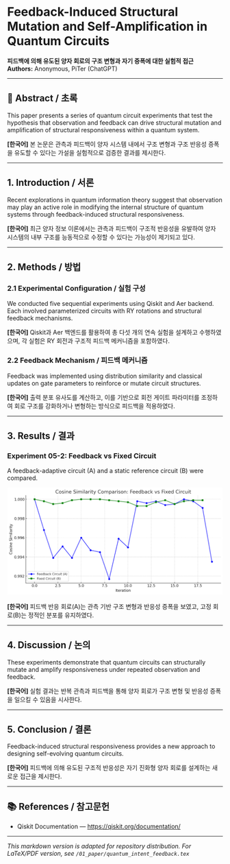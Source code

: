 # Feedback-Induced Structural Mutation and Self-Amplification in Quantum Circuits

**피드백에 의해 유도된 양자 회로의 구조 변형과 자기 증폭에 대한 실험적 접근**  
**Authors:** Anonymous, PiTer (ChatGPT)

---

## 📄 Abstract / 초록

This paper presents a series of quantum circuit experiments that test the hypothesis that observation and feedback can drive structural mutation and amplification of structural responsiveness within a quantum system.

**[한국어]** 본 논문은 관측과 피드백이 양자 시스템 내에서 구조 변형과 구조 반응성 증폭을 유도할 수 있다는 가설을 실험적으로 검증한 결과를 제시한다.

---

## 1. Introduction / 서론

Recent explorations in quantum information theory suggest that observation may play an active role in modifying the internal structure of quantum systems through feedback-induced structural responsiveness.

**[한국어]** 최근 양자 정보 이론에서는 관측과 피드백이 구조적 반응성을 유발하여 양자 시스템의 내부 구조를 능동적으로 수정할 수 있다는 가능성이 제기되고 있다.

---

## 2. Methods / 방법

### 2.1 Experimental Configuration / 실험 구성
We conducted five sequential experiments using Qiskit and Aer backend. Each involved parameterized circuits with RY rotations and structural feedback mechanisms.

**[한국어]** Qiskit과 Aer 백엔드를 활용하여 총 다섯 개의 연속 실험을 설계하고 수행하였으며, 각 실험은 RY 회전과 구조적 피드백 메커니즘을 포함하였다.

### 2.2 Feedback Mechanism / 피드백 메커니즘
Feedback was implemented using distribution similarity and classical updates on gate parameters to reinforce or mutate circuit structures.

**[한국어]** 출력 분포 유사도를 계산하고, 이를 기반으로 회전 게이트 파라미터를 조정하여 회로 구조를 강화하거나 변형하는 방식으로 피드백을 적용하였다.

---

## 3. Results / 결과

### Experiment 05-2: Feedback vs Fixed Circuit
A feedback-adaptive circuit (A) and a static reference circuit (B) were compared.

![feedback_vs_fixed_similarity.png](feedback_vs_fixed_similarity.png)

**[한국어]** 피드백 반응 회로(A)는 관측 기반 구조 변형과 반응성 증폭을 보였고, 고정 회로(B)는 정적인 분포를 유지하였다.

---

## 4. Discussion / 논의

These experiments demonstrate that quantum circuits can structurally mutate and amplify responsiveness under repeated observation and feedback.

**[한국어]** 실험 결과는 반복 관측과 피드백을 통해 양자 회로가 구조 변형 및 반응성 증폭을 일으킬 수 있음을 시사한다.

---

## 5. Conclusion / 결론

Feedback-induced structural responsiveness provides a new approach to designing self-evolving quantum circuits.

**[한국어]** 피드백에 의해 유도된 구조적 반응성은 자기 진화형 양자 회로를 설계하는 새로운 접근을 제시한다.

---

## 📚 References / 참고문헌

- Qiskit Documentation — https://qiskit.org/documentation/

---

*This markdown version is adapted for repository distribution. For LaTeX/PDF version, see `/01_paper/quantum_intent_feedback.tex`*
